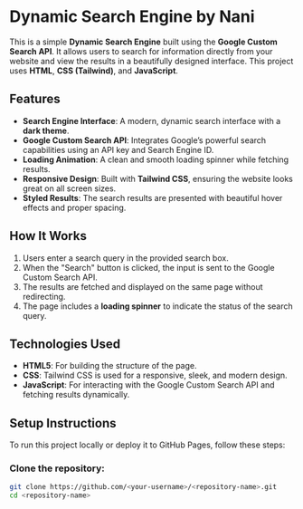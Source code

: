 # Dynamic Search Engine by Nani

This is a simple **Dynamic Search Engine** built using the **Google Custom Search API**. It allows users to search for information directly from your website and view the results in a beautifully designed interface. This project uses **HTML**, **CSS (Tailwind)**, and **JavaScript**.

## Features

- **Search Engine Interface**: A modern, dynamic search interface with a **dark theme**.
- **Google Custom Search API**: Integrates Google’s powerful search capabilities using an API key and Search Engine ID.
- **Loading Animation**: A clean and smooth loading spinner while fetching results.
- **Responsive Design**: Built with **Tailwind CSS**, ensuring the website looks great on all screen sizes.
- **Styled Results**: The search results are presented with beautiful hover effects and proper spacing.
  
## How It Works

1. Users enter a search query in the provided search box.
2. When the "Search" button is clicked, the input is sent to the Google Custom Search API.
3. The results are fetched and displayed on the same page without redirecting.
4. The page includes a **loading spinner** to indicate the status of the search query.

## Technologies Used

- **HTML5**: For building the structure of the page.
- **CSS**: Tailwind CSS is used for a responsive, sleek, and modern design.
- **JavaScript**: For interacting with the Google Custom Search API and fetching results dynamically.
  
## Setup Instructions

To run this project locally or deploy it to GitHub Pages, follow these steps:

### Clone the repository:

```bash
git clone https://github.com/<your-username>/<repository-name>.git
cd <repository-name>
